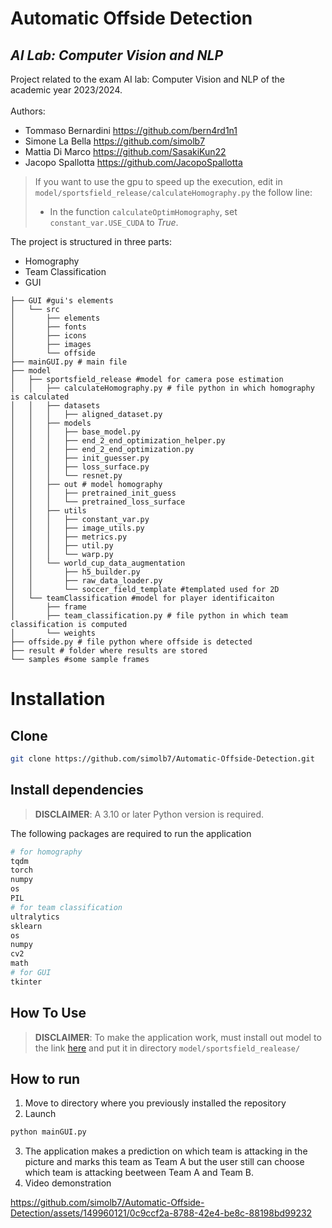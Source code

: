 # Automatic Offside Detection
## _AI Lab: Computer Vision and NLP_


Project related to the exam AI lab: Computer Vision and NLP of the academic year 2023/2024.\
\
Authors:

- Tommaso Bernardini https://github.com/bern4rd1n1
- Simone La Bella https://github.com/simolb7
- Mattia Di Marco https://github.com/SasakiKun22
- Jacopo Spallotta https://github.com/JacopoSpallotta


> If you want to use the gpu to speed up the execution, edit in `model/sportsfield_release/calculateHomography.py` the follow line: 
> - In the function `calculateOptimHomography`, set `constant_var.USE_CUDA` to *True*.

The project is structured in three parts:
- Homography
- Team Classification
- GUI

```
├── GUI #gui's elements
│   └── src
│       ├── elements
│       ├── fonts
│       ├── icons
│       ├── images
│       └── offside
├── mainGUI.py # main file 
├── model 
│   ├── sportsfield_release #model for camera pose estimation
│   │   ├── calculateHomography.py # file python in which homography is calculated
│   │   ├── datasets
│   │   │   ├── aligned_dataset.py
│   │   ├── models
│   │   │   ├── base_model.py
│   │   │   ├── end_2_end_optimization_helper.py
│   │   │   ├── end_2_end_optimization.py
│   │   │   ├── init_guesser.py
│   │   │   ├── loss_surface.py
│   │   │   └── resnet.py
│   │   ├── out # model homography
│   │   │   ├── pretrained_init_guess
│   │   │   └── pretrained_loss_surface
│   │   ├── utils
│   │   │   ├── constant_var.py
│   │   │   ├── image_utils.py 
│   │   │   ├── metrics.py
│   │   │   ├── util.py
│   │   │   └── warp.py
│   │   └── world_cup_data_augmentation
│   │       ├── h5_builder.py
│   │       ├── raw_data_loader.py
│   │       └── soccer_field_template #templated used for 2D 
│   └── teamClassification #model for player identificaiton
│       ├── frame
│       ├── team_classification.py # file python in which team classification is computed
│       └── weights
├── offside.py # file python where offside is detected
├── result # folder where results are stored
└── samples #some sample frames
```

# Installation

## Clone
```sh
git clone https://github.com/simolb7/Automatic-Offside-Detection.git
```

## Install dependencies


> **DISCLAIMER**: A 3.10 or later Python version is required.

The following packages are required to run the application
```sh
# for homography
tqdm
torch
numpy
os
PIL
# for team classification
ultralytics
sklearn
os
numpy
cv2
math
# for GUI
tkinter
```

## How To Use
> **DISCLAIMER**: To make the application  work, must install out model to the link [here](https://drive.google.com/drive/folders/1gv8ySiXIhxHQd09ccoWaoUSi9ZomEDbF?usp=drive_link)  and put it in directory `model/sportsfield_realease/`


## How to run
1. Move to directory where you previously installed the repository
2. Launch 
```sh
python mainGUI.py
```
3. The application makes a prediction on which team is attacking in the picture and marks this team as Team A but the user still can choose which team is attacking beetween Team A and Team B.
4. Video demonstration
   

https://github.com/simolb7/Automatic-Offside-Detection/assets/149960121/0c9ccf2a-8788-42e4-be8c-88198bd99232




